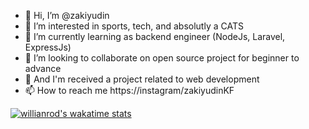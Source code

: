 - 👋 Hi, I’m @zakiyudin
- 👀 I’m interested in sports, tech, and absolutly a CATS
- 🌱 I’m currently learning as backend engineer (NodeJs, Laravel, ExpressJs)
- 💞️ I’m looking to collaborate on open source project for beginner to advance
- 📨 And I'm received a project related to web development
- 📫 How to reach me https://instagram/zakiyudinKF 

[![willianrod's wakatime stats](https://github-readme-stats.vercel.app/api/wakatime?username=zakiyudin)](https://github.com/anuraghazra/github-readme-stats)
<!---
zakiyudin/zakiyudin is a ✨ special ✨ repository because its `README.md` (this file) appears on your GitHub profile.
You can click the Preview link to take a look at your changes.
--->
